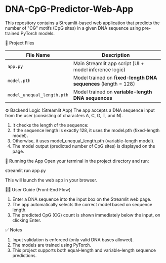 # DNA-CpG-Predictor-Web-App

This repository contains a Streamlit-based web application that predicts the number of "CG" motifs (CpG sites) in a given DNA sequence using pre-trained PyTorch models.

📁 Project Files

| File Name                  | Description                                                    |
| -------------------------- | -------------------------------------------------------------- |
| `app.py`                   | Main Streamlit app script (UI + model inference logic)         |
| `model.pth`                | Model trained on **fixed-length DNA sequences** (length = 128) |
| `model_unequal_length.pth` | Model trained on **variable-length DNA sequences**             |



⚙️ Backend Logic (Streamlit App)
The app accepts a DNA sequence input from the user (consisting of characters A, C, G, T, and N).

1) It checks the length of the sequence:
2) If the sequence length is exactly 128, it uses the model.pth (fixed-length model).
3) Otherwise, it uses model_unequal_length.pth (variable-length model).
4) The model output (predicted number of CpG sites) is displayed on the page.


🚀 Running the App
Open your terminal in the project directory and run:

streamlit run app.py

This will launch the web app in your browser.


👩‍🔬 User Guide (Front-End Flow)
1) Enter a DNA sequence into the input box on the Streamlit web page.
2) The app automatically selects the correct model based on sequence length.
3) The predicted CpG (CG) count is shown immediately below the input, on clicking Enter.


✅ Notes
1) Input validation is enforced (only valid DNA bases allowed).
2) The models are trained using PyTorch.
3) This project supports both equal-length and variable-length sequence predictions.
